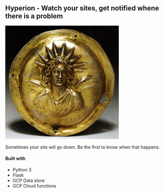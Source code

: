 Hyperion - Watch your sites, get notified whene there is a problem
-------------------------------------------------------------------------

![Hyperion image](hyperion.jpg)

Sometimes your site will go down. Be the first to know when that happens.

#### Built with

- Python 3
- Flask
- GCP Data store
- GCP Cloud functions
